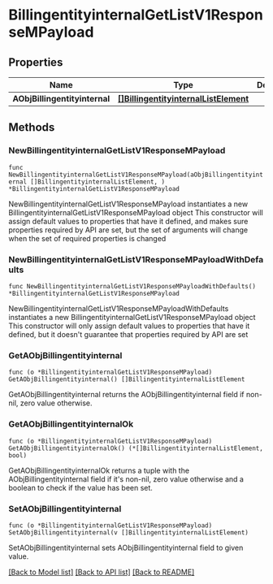 # BillingentityinternalGetListV1ResponseMPayload

## Properties

Name | Type | Description | Notes
------------ | ------------- | ------------- | -------------
**AObjBillingentityinternal** | [**[]BillingentityinternalListElement**](BillingentityinternalListElement.md) |  | 

## Methods

### NewBillingentityinternalGetListV1ResponseMPayload

`func NewBillingentityinternalGetListV1ResponseMPayload(aObjBillingentityinternal []BillingentityinternalListElement, ) *BillingentityinternalGetListV1ResponseMPayload`

NewBillingentityinternalGetListV1ResponseMPayload instantiates a new BillingentityinternalGetListV1ResponseMPayload object
This constructor will assign default values to properties that have it defined,
and makes sure properties required by API are set, but the set of arguments
will change when the set of required properties is changed

### NewBillingentityinternalGetListV1ResponseMPayloadWithDefaults

`func NewBillingentityinternalGetListV1ResponseMPayloadWithDefaults() *BillingentityinternalGetListV1ResponseMPayload`

NewBillingentityinternalGetListV1ResponseMPayloadWithDefaults instantiates a new BillingentityinternalGetListV1ResponseMPayload object
This constructor will only assign default values to properties that have it defined,
but it doesn't guarantee that properties required by API are set

### GetAObjBillingentityinternal

`func (o *BillingentityinternalGetListV1ResponseMPayload) GetAObjBillingentityinternal() []BillingentityinternalListElement`

GetAObjBillingentityinternal returns the AObjBillingentityinternal field if non-nil, zero value otherwise.

### GetAObjBillingentityinternalOk

`func (o *BillingentityinternalGetListV1ResponseMPayload) GetAObjBillingentityinternalOk() (*[]BillingentityinternalListElement, bool)`

GetAObjBillingentityinternalOk returns a tuple with the AObjBillingentityinternal field if it's non-nil, zero value otherwise
and a boolean to check if the value has been set.

### SetAObjBillingentityinternal

`func (o *BillingentityinternalGetListV1ResponseMPayload) SetAObjBillingentityinternal(v []BillingentityinternalListElement)`

SetAObjBillingentityinternal sets AObjBillingentityinternal field to given value.



[[Back to Model list]](../README.md#documentation-for-models) [[Back to API list]](../README.md#documentation-for-api-endpoints) [[Back to README]](../README.md)


